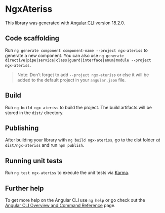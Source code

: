# NgxAteriss

This library was generated with [Angular CLI](https://github.com/angular/angular-cli) version 18.2.0.

## Code scaffolding

Run `ng generate component component-name --project ngx-ateriss` to generate a new component. You can also use `ng generate directive|pipe|service|class|guard|interface|enum|module --project ngx-ateriss`.
> Note: Don't forget to add `--project ngx-ateriss` or else it will be added to the default project in your `angular.json` file. 

## Build

Run `ng build ngx-ateriss` to build the project. The build artifacts will be stored in the `dist/` directory.

## Publishing

After building your library with `ng build ngx-ateriss`, go to the dist folder `cd dist/ngx-ateriss` and run `npm publish`.

## Running unit tests

Run `ng test ngx-ateriss` to execute the unit tests via [Karma](https://karma-runner.github.io).

## Further help

To get more help on the Angular CLI use `ng help` or go check out the [Angular CLI Overview and Command Reference](https://angular.dev/tools/cli) page.
